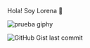 Hola! Soy Lorena 👋

![prueba giphy](https://media.giphy.com/media/TdjQAgDIkRsYm1HUbt/giphy.gif)

![GitHub Gist last commit](https://img.shields.io/github/gist/last-commit/1?color=ff69b4)



<!--
**Lore4444/Lore4444** is a ✨ _special_ ✨ repository because its `README.md` (this file) appears on your GitHub profile.

Here are some ideas to get you started:

- 🔭 I’m currently working on ...
- 🌱 I’m currently learning ...
- 👯 I’m looking to collaborate on ...
- 🤔 I’m looking for help with ...
- 💬 Ask me about ...
- 📫 How to reach me: ...
- 😄 Pronouns: ...
- ⚡ Fun fact: ...
-->




